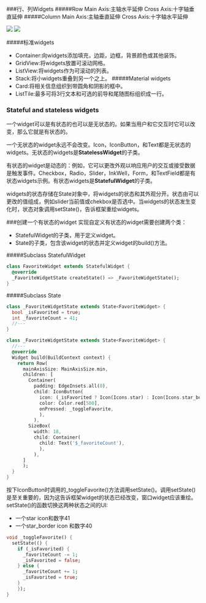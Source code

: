 ###行、列Widgets
#####Row
Main Axis:主轴水平延伸
Cross Axis:十字轴垂直延伸
#####Column
Main Axis:主轴垂直延伸
Cross Axis:十字轴水平延伸

![](https://flutter.dev/assets/ui/layout/row-diagram-ad51795e19e3e1d412815b287c9caa694ad357892e3ab8b3ef1da0c4c6e011db.png) ![](https://flutter.dev/assets/ui/layout/column-diagram-4e2ce8e33c32a09d090280fb7b2925baaf58f6de7876a551c207ab904e2fafc6.png)   

#####标准widgets
* Container:向widgets添加填充，边距，边框，背景颜色或其他装饰。
* GridView:将widgets放置可滚动网格。
* ListView:将widgets作为可滚动的列表。
* Stack:将小widgets重叠到另一个之上。
#####Material widgets
* Card:将相关信息组织到带圆角和阴影的框中。
* ListTile:最多可将3行文本和可选的前导和尾随图标组织成一行。

### Stateful and stateless widgets
一个widget可以是有状态的也可以是无状态的。如果当用户和它交互时它可以改变，那么它就是有状态的。   

一个无状态的widget永远不会改变。Icon，IconButton，和Text都是无状态的widgets。无状态的widgets是**StatelessWidget**的子类。  

有状态的widget是动态的：例如，它可以更改外观以响应用户的交互或接受数据是触发事件。Checkbox，Radio，Slider，InkWell，Form，和TextField都是有状态widgets示例。有状态widgets是**StatefulWidget**的子类。

widgets的状态存储在State对象中，将widgets的状态和其外观分开。状态由可以更改的值组成，例如slider当前值或chekbox是否选中。当widgets的状态发生变化时，状态对象调用setState()，告诉框架重绘widgets。

###创建一个有状态的widget
实现自定义有状态的widget需要创建两个类：
* StatefulWidget的子类，用于定义widget。
* State的子类，包含该widget的状态并定义widget的build()方法。

#####Subclass StatefulWidget
```dart
class FavoriteWidget extends StatefulWidget {
  @override
  _FavoriteWidgetState createState() => _FavoriteWidgetState();
}
```

#####Subclass State
```dart
class _FavoriteWidgetState extends State<FavoriteWidget> {
  bool _isFavorited = true;
  int _favoriteCount = 41;
  //---
}
```

```dart
class _FavoriteWidgetState extends State<FavoriteWidget> {
  //---
  @override
  Widget build(BuildContext context) {
    return Row(
      mainAxisSize: MainAxisSize.min,
      children: [
        Container(
          padding: EdgeInsets.all(0),
          child: IconButton(
            icon: (_isFavorited ? Icon(Icons.star) : Icon(Icons.star_border)),
            color: Color.red[500],
            onPressed: _toggleFavorite,
            ),
          ),
        SizeBox(
          width: 18,
          child: Container(
            child: Text('$_favoriteCount'),
            ),
          ),
      ]
      );
  }
}
```

按下IconButton时调用的_toggleFavorite()方法调用setState()。调用setState()是至关重要的，因为这告诉框架widget的状态已经改变，窗口widget应该重绘。setState()的函数切换这两种状态之间的UI:

* 一个star icon和数字41
* 一个star_border icon 和数字40

```dart
void _toggleFavorite() {
  setState(() {
    if (_isFavorited) {
      _favoriteCount -= 1;
      _isFavorited = false;
    } else {
      _favoriteCount += 1;
      _isFavorited = true;
    }
    });
}
```
